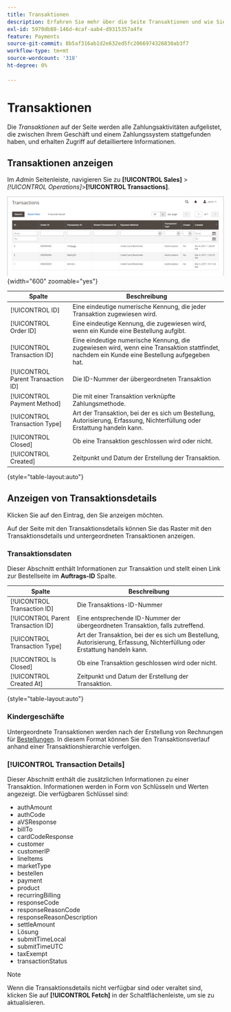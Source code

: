 ```yaml
---
title: Transaktionen
description: Erfahren Sie mehr über die Seite Transaktionen und wie Sie damit die Aktivität zwischen Ihrem Store und einem Zahlungssystem verfolgen können.
exl-id: 5970db88-146d-4caf-aab4-d9315357a4fe
feature: Payments
source-git-commit: 8b5af316ab1d2e632ed5fc2066974326830ab3f7
workflow-type: tm+mt
source-wordcount: '318'
ht-degree: 0%

---
```


# Transaktionen

Die _Transaktionen_ auf der Seite werden alle Zahlungsaktivitäten aufgelistet, die zwischen Ihrem Geschäft und einem Zahlungssystem stattgefunden haben, und erhalten Zugriff auf detailliertere Informationen.

## Transaktionen anzeigen

Im _Admin_ Seitenleiste, navigieren Sie zu **[!UICONTROL Sales]** > _[!UICONTROL Operations]_>**[!UICONTROL Transactions]**.

![Transaktionsraster](./assets/transactions.png){width="600" zoomable="yes"}

| Spalte | Beschreibung |
|--- |--- |
| [!UICONTROL ID] | Eine eindeutige numerische Kennung, die jeder Transaktion zugewiesen wird. |
| [!UICONTROL Order ID] | Eine eindeutige Kennung, die zugewiesen wird, wenn ein Kunde eine Bestellung aufgibt. |
| [!UICONTROL Transaction ID] | Eine eindeutige numerische Kennung, die zugewiesen wird, wenn eine Transaktion stattfindet, nachdem ein Kunde eine Bestellung aufgegeben hat. |
| [!UICONTROL Parent Transaction ID] | Die ID-Nummer der übergeordneten Transaktion |
| [!UICONTROL Payment Method] | Die mit einer Transaktion verknüpfte Zahlungsmethode. |
| [!UICONTROL Transaction Type] | Art der Transaktion, bei der es sich um Bestellung, Autorisierung, Erfassung, Nichterfüllung oder Erstattung handeln kann. |
| [!UICONTROL Closed] | Ob eine Transaktion geschlossen wird oder nicht. |
| [!UICONTROL Created] | Zeitpunkt und Datum der Erstellung der Transaktion. |

{style="table-layout:auto"}

## Anzeigen von Transaktionsdetails

Klicken Sie auf den Eintrag, den Sie anzeigen möchten.

Auf der Seite mit den Transaktionsdetails können Sie das Raster mit den Transaktionsdetails und untergeordneten Transaktionen anzeigen.

### Transaktionsdaten

Dieser Abschnitt enthält Informationen zur Transaktion und stellt einen Link zur Bestellseite im **Auftrags-ID** Spalte.

| Spalte | Beschreibung |
|--- |--- |
| [!UICONTROL Transaction ID] | Die Transaktions-ID-Nummer |
| [!UICONTROL Parent Transaction ID] | Eine entsprechende ID-Nummer der übergeordneten Transaktion, falls zutreffend. |
| [!UICONTROL Transaction Type] | Art der Transaktion, bei der es sich um Bestellung, Autorisierung, Erfassung, Nichterfüllung oder Erstattung handeln kann. |
| [!UICONTROL Is Closed] | Ob eine Transaktion geschlossen wird oder nicht. |
| [!UICONTROL Created At] | Zeitpunkt und Datum der Erstellung der Transaktion. |

{style="table-layout:auto"}

### Kindergeschäfte

Untergeordnete Transaktionen werden nach der Erstellung von Rechnungen für [Bestellungen](orders.md). In diesem Format können Sie den Transaktionsverlauf anhand einer Transaktionshierarchie verfolgen.

### [!UICONTROL Transaction Details]

Dieser Abschnitt enthält die zusätzlichen Informationen zu einer Transaktion. Informationen werden in Form von Schlüsseln und Werten angezeigt. Die verfügbaren Schlüssel sind:

- authAmount
- authCode
- aVSResponse
- billTo
- cardCodeResponse
- customer
- customerIP
- lineItems
- marketType
- bestellen
- payment
- product
- recurringBilling
- responseCode
- responseReasonCode
- responseReasonDescription
- settleAmount
- Lösung
- submitTimeLocal
- submitTimeUTC
- taxExempt
- transactionStatus

>[!NOTE]
>
>Wenn die Transaktionsdetails nicht verfügbar sind oder veraltet sind, klicken Sie auf **[!UICONTROL Fetch]** in der Schaltflächenleiste, um sie zu aktualisieren.
